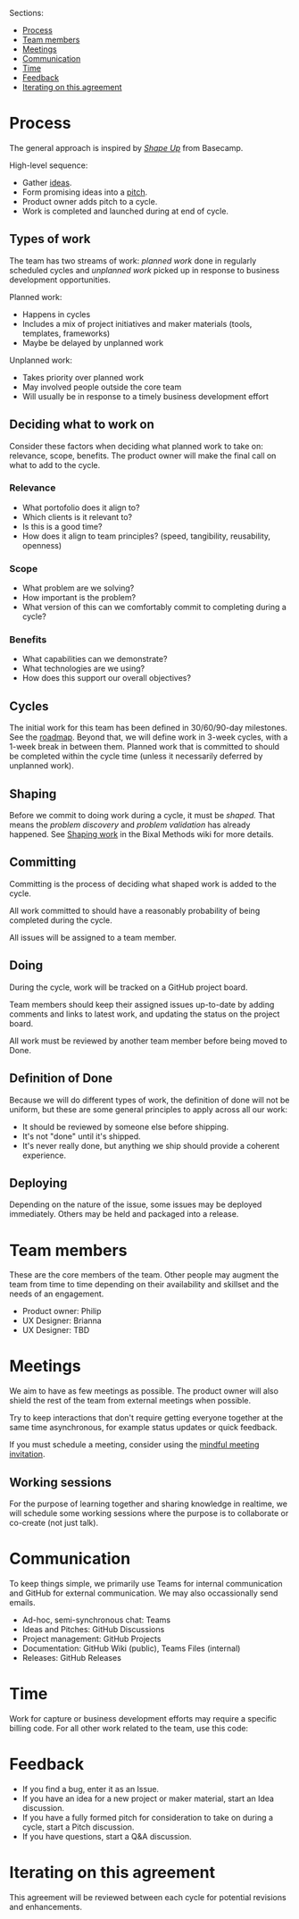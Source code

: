 Sections:
- [Process](#process)
- [Team members](#team-members)
- [Meetings](#meetings)
- [Communication](#communication)
- [Time](#time)
- [Feedback](#feedback)
- [Iterating on this agreement](#iterating-on-this-agreement)

# Process
The general approach is inspired by [*Shape Up*](https://basecamp.com/shapeup) from Basecamp.

High-level sequence:
- Gather [ideas](https://github.com/Bixal/rapid-response-team/discussions/categories/ideas).
- Form promising ideas into a [pitch](Pitch-template).
- Product owner adds pitch to a cycle.
- Work is completed and launched during at end of cycle.

## Types of work
The team has two streams of work: *planned work* done in regularly scheduled cycles and *unplanned work* picked up in response to business development opportunities.

Planned work:
- Happens in cycles
- Includes a mix of project initiatives and maker materials (tools, templates, frameworks)
- Maybe be delayed by unplanned work

Unplanned work:
- Takes priority over planned work
- May involved people outside the core team
- Will usually be in response to a timely business development effort

## Deciding what to work on

Consider these factors when deciding what planned work to take on: relevance, scope, benefits. The product owner will make the final call on what to add to the cycle.

### Relevance
- What portofolio does it align to?
- Which clients is it relevant to?
- Is this is a good time?
- How does it align to team principles? (speed, tangibility, reusability, openness)

### Scope
- What problem are we solving?
- How important is the problem?
- What version of this can we comfortably commit to completing during a cycle?

### Benefits
- What capabilities can we demonstrate?
- What technologies are we using?
- How does this support our overall objectives?

## Cycles
The initial work for this team has been defined in 30/60/90-day milestones. See the [roadmap](https://github.com/Bixal/rapid-response-team/projects/1). Beyond that, we will define work in 3-week cycles, with a 1-week break in between them. Planned work that is committed to should be completed within the cycle time (unless it necessarily deferred by unplanned work).

## Shaping
Before we commit to doing work during a cycle, it must be *shaped.* That means the *problem discovery* and *problem validation* has already happened. See [Shaping work](https://github.com/Bixal/methods/wiki/Shaping-work) in the Bixal Methods wiki for more details.

## Committing
Committing is the process of deciding what shaped work is added to the cycle.

All work committed to should have a reasonably probability of being completed during the cycle.

All issues will be assigned to a team member.

## Doing
During the cycle, work will be tracked on a GitHub project board.

Team members should keep their assigned issues up-to-date by adding comments and links to latest work, and updating the status on the project board.

All work must be reviewed by another team member before being moved to Done.

## Definition of Done
Because we will do different types of work, the definition of done will not be uniform, but these are some general principles to apply across all our work:

- It should be reviewed by someone else before shipping.
- It's not "done" until it's shipped.
- It's never really done, but anything we ship should provide a coherent experience.

## Deploying
Depending on the nature of the issue, some issues may be deployed immediately. Others may be held and packaged into a release.

# Team members
These are the core members of the team. Other people may augment the team from time to time depending on their availability and skillset and the needs of an engagement.

- Product owner: Philip
- UX Designer: Brianna
- UX Designer: TBD

# Meetings
We aim to have as few meetings as possible. The product owner will also shield the rest of the team from external meetings when possible.

Try to keep interactions that don't require getting everyone together at the same time asynchronous, for example status updates or quick feedback.

If you must schedule a meeting, consider using the [mindful meeting invitation](https://github.com/pglevy/mindful-meeting-invitation).

## Working sessions
For the purpose of learning together and sharing knowledge in realtime, we will schedule some working sessions where the purpose is to collaborate or co-create (not just talk).

# Communication
To keep things simple, we primarily use Teams for internal communication and GitHub for external communication. We may also occassionally send emails.

- Ad-hoc, semi-synchronous chat: Teams
- Ideas and Pitches: GitHub Discussions
- Project management: GitHub Projects
- Documentation: GitHub Wiki (public), Teams Files (internal)
- Releases: GitHub Releases

# Time
Work for capture or business development efforts may require a specific billing code. For all other work related to the team, use this code: 

# Feedback

- If you find a bug, enter it as an Issue.
- If you have an idea for a new project or maker material, start an Idea discussion.
- If you have a fully formed pitch for consideration to take on during a cycle, start a Pitch discussion.
- If you have questions, start a Q&A discussion.

# Iterating on this agreement
This agreement will be reviewed between each cycle for potential revisions and enhancements.